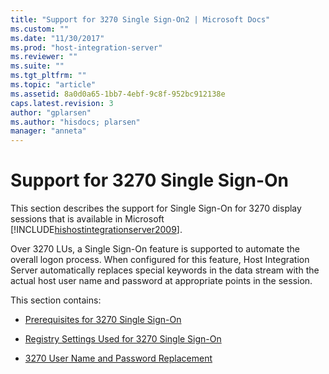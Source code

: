 ```yaml
---
title: "Support for 3270 Single Sign-On2 | Microsoft Docs"
ms.custom: ""
ms.date: "11/30/2017"
ms.prod: "host-integration-server"
ms.reviewer: ""
ms.suite: ""
ms.tgt_pltfrm: ""
ms.topic: "article"
ms.assetid: 8a0d0a65-1bb7-4ebf-9c8f-952bc912138e
caps.latest.revision: 3
author: "gplarsen"
ms.author: "hisdocs; plarsen"
manager: "anneta"
---
```

# Support for 3270 Single Sign-On
This section describes the support for Single Sign-On for 3270 display sessions that is available in Microsoft [!INCLUDE[hishostintegrationserver2009](../includes/hishostintegrationserver2009-md.md)].  
  
 Over 3270 LUs, a Single Sign-On feature is supported to automate the overall logon process. When configured for this feature, Host Integration Server automatically replaces special keywords in the data stream with the actual host user name and password at appropriate points in the session.  
  
 This section contains:  
  
-   [Prerequisites for 3270 Single Sign-On](../core/prerequisites-for-3270-single-sign-on2.md)  
  
-   [Registry Settings Used for 3270 Single Sign-On](../core/registry-settings-used-for-3270-single-sign-on2.md)  
  
-   [3270 User Name and Password Replacement](../core/3270-user-name-and-password-replacement1.md)